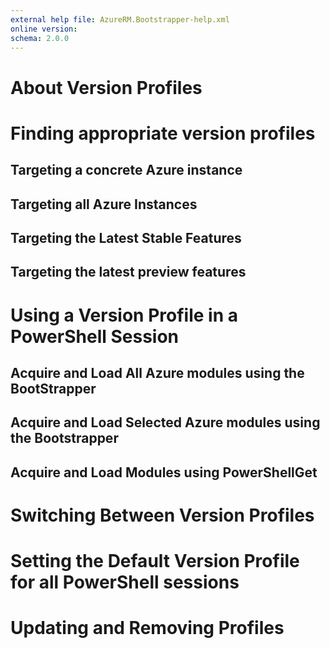```yaml
---
external help file: AzureRM.Bootstrapper-help.xml
online version: 
schema: 2.0.0
---
```


# About Version Profiles

# Finding appropriate version profiles

## Targeting a concrete Azure instance

## Targeting all Azure Instances

## Targeting the Latest Stable Features

## Targeting the latest preview features

# Using a Version Profile in a PowerShell Session

## Acquire and Load All Azure modules using the BootStrapper

## Acquire and Load Selected Azure modules using the Bootstrapper

## Acquire and Load Modules using PowerShellGet

# Switching Between Version Profiles

# Setting the Default Version Profile for all PowerShell sessions

# Updating and Removing Profiles
